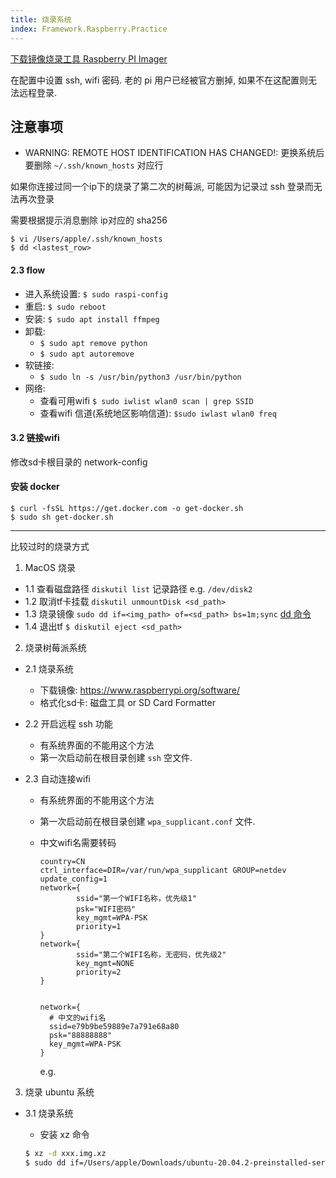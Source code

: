 ```yaml
---
title: 烧录系统
index: Framework.Raspberry.Practice
---
```



[下载镜像烧录工具 Raspberry PI Imager](https://www.raspberrypi.com/software/)

在配置中设置 ssh, wifi 密码. 老的 pi 用户已经被官方删掉, 如果不在这配置则无法远程登录.


## 注意事项

- WARNING: REMOTE HOST IDENTIFICATION HAS CHANGED!: 更换系统后要删除 `~/.ssh/known_hosts` 对应行

如果你连接过同一个ip下的烧录了第二次的树莓派, 可能因为记录过 ssh 登录而无法再次登录

需要根据提示消息删除 ip对应的 sha256

```
$ vi /Users/apple/.ssh/known_hosts
$ dd <lastest_row>
```

#### 2.3 flow

- 进入系统设置: `$ sudo raspi-config`
- 重启: `$ sudo reboot`
- 安装: `$ sudo apt install ffmpeg`
- 卸载: 
  - `$ sudo apt remove python`
  - `$ sudo apt autoremove`
- 软链接:
  - `$ sudo ln -s /usr/bin/python3 /usr/bin/python`
- 网络:
  - 查看可用wifi `$ sudo iwlist wlan0 scan | grep SSID`
  - 查看wifi 信道(系统地区影响信道): `$sudo iwlast wlan0 freq`





#### 3.2 链接wifi

修改sd卡根目录的 network-config 

#### 安装 docker 

```
$ curl -fsSL https://get.docker.com -o get-docker.sh
$ sudo sh get-docker.sh
```

---

比较过时的烧录方式

1. MacOS 烧录
  * 1.1 查看磁盘路径 `diskutil list` 记录路径 e.g. `/dev/disk2`
  * 1.2 取消tf卡挂载 `diskutil unmountDisk <sd_path>` 
  * 1.3 烧录镜像 `sudo dd if=<img_path> of=<sd_path> bs=1m;sync` [dd 命令](https://www.runoob.com/linux/linux-comm-dd.html)
  * 1.4 退出tf `$ diskutil eject <sd_path>`


2. 烧录树莓派系统

  * 2.1 烧录系统
    - 下载镜像: <https://www.raspberrypi.org/software/>
    - 格式化sd卡: 磁盘工具 or SD Card Formatter   

  * 2.2 开启远程 ssh 功能
    - 有系统界面的不能用这个方法
    - 第一次启动前在根目录创建 `ssh` 空文件.


  * 2.3 自动连接wifi

    - 有系统界面的不能用这个方法
    - 第一次启动前在根目录创建 `wpa_supplicant.conf` 文件.
    - 中文wifi名需要转码
      ```
      country=CN
      ctrl_interface=DIR=/var/run/wpa_supplicant GROUP=netdev
      update_config=1
      network={
              ssid="第一个WIFI名称，优先级1"
              psk="WIFI密码"
              key_mgmt=WPA-PSK
              priority=1
      }
      network={
              ssid="第二个WIFI名称，无密码，优先级2"
              key_mgmt=NONE
              priority=2
      }


      network={
        # 中文的wifi名
        ssid=e79b9be59889e7a791e68a80
        psk="88888888"
        key_mgmt=WPA-PSK
      }
      ```

      e.g.
      

3. 烧录 ubuntu 系统

- 3.1 烧录系统
  - 安装 xz 命令 

  ``` bash
  $ xz -d xxx.img.xz
  $ sudo dd if=/Users/apple/Downloads/ubuntu-20.04.2-preinstalled-server-arm64+raspi.img of=/dev/disk3 bs=4m;sync
  ```